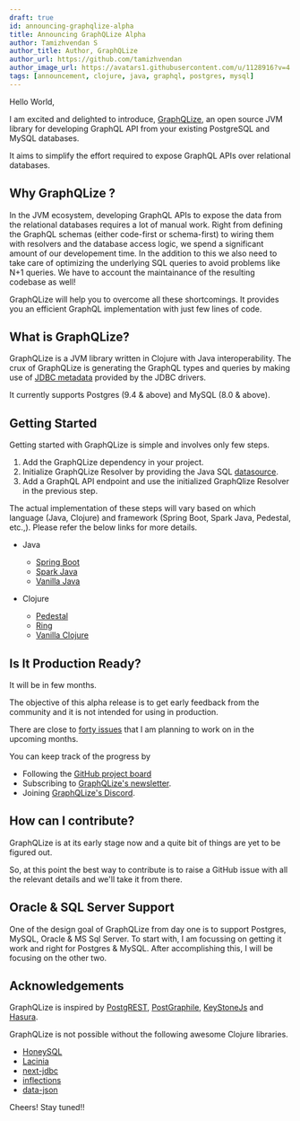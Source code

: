 ```yaml
---
draft: true
id: announcing-graphqlize-alpha
title: Announcing GraphQLize Alpha
author: Tamizhvendan S
author_title: Author, GraphQLize
author_url: https://github.com/tamizhvendan
author_image_url: https://avatars1.githubusercontent.com/u/1128916?v=4
tags: [announcement, clojure, java, graphql, postgres, mysql]
---
```


Hello World,

I am excited and delighted to introduce, [GraphQLize](https://www.graphqlize.org), an open source JVM library for developing GraphQL API from your existing PostgreSQL and MySQL databases.

It aims to simplify the effort required to expose GraphQL APIs over relational databases.

<!--truncate-->

## Why GraphQLize ?

In the JVM ecosystem, developing GraphQL APIs to expose the data from the relational databases requires a lot of manual work. Right from defining the GraphQL schemas (either code-first or schema-first) to wiring them with resolvers and the database access logic, we spend a significant amount of our developement time. In the addition to this we also need to take care of optimizing the underlying SQL queries to avoid problems like N+1 queries. We have to account the maintainance of the resulting codebase as well!

GraphQLize will help you to overcome all these shortcomings. It provides you an efficient GraphQL implementation with just few lines of code.

## What is GraphQLize?

GraphQLize is a JVM library written in Clojure with Java interoperability. The crux of GraphQLize is generating the GraphQL types and queries by making use of [JDBC metadata](https://docs.oracle.com/javase/7/docs/api/java/sql/DatabaseMetaData.html) provided by the JDBC drivers.

It currently supports Postgres (9.4 & above) and MySQL (8.0 & above).

## Getting Started

Getting started with GraphQLize is simple and involves only few steps.

1. Add the GraphQLize dependency in your project.
2. Initialize GraphQLize Resolver by providing the Java SQL [datasource](https://docs.oracle.com/javase/7/docs/api/javax/sql/DataSource.html).
3. Add a GraphQL API endpoint and use the initialized GraphQlize Resolver in the previous step.

The actual implementation of these steps will vary based on which language (Java, Clojure) and framework (Spring Boot, Spark Java, Pedestal, etc.,). Please refer the below links for more details.

- Java

  - [Spring Boot]()
  - [Spark Java]()
  - [Vanilla Java]()

- Clojure
  - [Pedestal]()
  - [Ring](../getting_started/clojure/ring.md)
  - [Vanilla Clojure]()

## Is It Production Ready?

It will be in few months.

The objective of this alpha release is to get early feedback from the community and it is not intended for using in production.

There are close to [forty issues](https://github.com/graphqlize/graphqlize/issues?q=is%3Aissue+is%3Aopen+sort%3Acreated-asc) that I am planning to work on in the upcoming months.

You can keep track of the progress by

- Following the [GitHub project board](https://github.com/orgs/graphqlize/projects/1)
- Subscribing to [GraphQLize's newsletter]().
- Joining [GraphQLize's Discord](https://discord.gg/akkdPqf).

## How can I contribute?

GraphQLize is at its early stage now and a quite bit of things are yet to be figured out.

So, at this point the best way to contribute is to raise a GitHub issue with all the relevant details and we'll take it from there.

## Oracle & SQL Server Support

One of the design goal of GraphQLize from day one is to support Postgres, MySQL, Oracle & MS Sql Server. To start with, I am focussing on getting it work and right for Postgres & MySQL. After accomplishing this, I will be focusing on the other two.

## Acknowledgements

GraphQLize is inspired by [PostgREST](http://postgrest.org), [PostGraphile](https://www.graphile.org/postgraphile/), [KeyStoneJs](https://www.keystonejs.com/) and [Hasura](https://hasura.io/).

GraphQLize is not possible without the following awesome Clojure libraries.

- [HoneySQL](https://github.com/jkk/honeysql)
- [Lacinia](https://github.com/walmartlabs/lacinia)
- [next-jdbc](https://github.com/seancorfield/next-jdbc)
- [inflections](https://github.com/r0man/inflections-clj)
- [data-json](https://github.com/clojure/data.json)

Cheers!
Stay tuned!!
